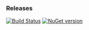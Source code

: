 ### Releases

[![Build Status](https://github.com/httpete-dev/httpete-model/actions/workflows/dotnet-desktop.yml/badge.svg?branch=master)](https://github.com/httpete-dev/httpete-model/actions/workflows/dotnet-desktop.yml) [![NuGet version](https://img.shields.io/nuget/v/HttPete.Model.svg?style=flat&label=nuget%20version)](https://www.nuget.org/packages/HttPete.Model/)
